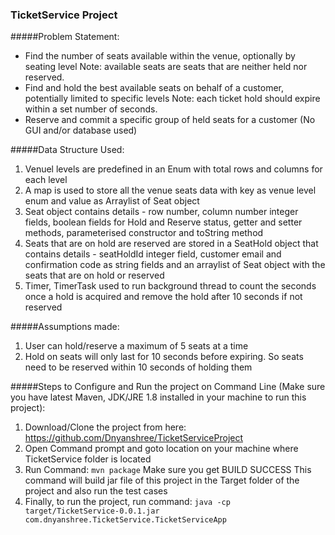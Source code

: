 ### TicketService Project

#####Problem Statement:

- Find the number of seats available within the venue, optionally by seating level
  Note: available seats are seats that are neither held nor reserved.
- Find and hold the best available seats on behalf of a customer, potentially limited to specific levels
  Note: each ticket hold should expire within a set number of seconds.
- Reserve and commit a specific group of held seats for a customer
  (No GUI and/or database used)

#####Data Structure Used:

1. Venuel levels are predefined in an Enum with total rows and columns for each level 
2. A map is used to store all the venue seats data with key as venue level enum and value as Arraylist of Seat object
3. Seat object contains details - row number, column number integer fields, boolean fields for Hold and Reserve status, getter and setter methods, parameterised constructor and toString method
4. Seats that are on hold are reserved are stored in a SeatHold object that contains details - seatHoldId integer field, customer email and confirmation code as string fields and an arraylist of Seat object with the seats that are on hold or reserved
5. Timer, TimerTask used to run background thread to count the seconds once a hold is acquired and remove the hold after 10 seconds if not reserved

#####Assumptions made:

1. User can hold/reserve a maximum of 5 seats at a time
2. Hold on seats will only last for 10 seconds before expiring. So seats need to be reserved within 10 seconds of holding them

#####Steps to Configure and Run the project on Command Line 
  (Make sure you have latest Maven, JDK/JRE 1.8 installed in your machine to run this project):

1. Download/Clone the project from here: 
    https://github.com/Dnyanshree/TicketServiceProject
2. Open Command prompt and goto location on your machine where TicketService folder is located
3. Run Command: `mvn package`
    Make sure you get BUILD SUCCESS
    This command will build jar file of this project in the Target folder of the project and also run the test cases
4. Finally, to run the project, run command: 
    `java -cp target/TicketService-0.0.1.jar com.dnyanshree.TicketService.TicketServiceApp`
